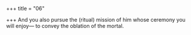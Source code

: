 +++
title = "06"

+++
And you also pursue the (ritual) mission of him whose ceremony you  will enjoy—
to convey the oblation of the mortal.